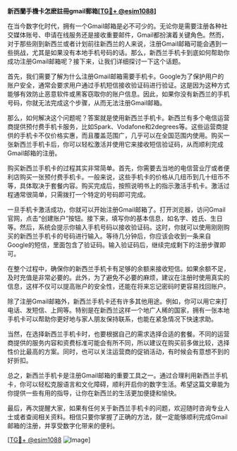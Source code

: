 **新西蘭手機卡怎麽註冊gmail郵箱[[TG💪+ @esim1088](https://t.me/s/esim1088)]**

在当今数字化时代，拥有一个Gmail邮箱是必不可少的。无论你是需要注册各种社交媒体账号、申请在线服务还是接收重要邮件，Gmail都扮演着关键角色。然而，对于那些刚到新西兰或者计划前往新西兰的人来说，注册Gmail邮箱可能会遇到一些挑战，尤其是如果没有本地手机号码的话。那么，新西兰手机卡到底如何帮助你成功注册Gmail邮箱呢？接下来，让我们详细探讨一下这个话题。

首先，我们需要了解为什么注册Gmail邮箱需要手机卡。Google为了保护用户的账户安全，通常会要求用户通过手机短信接收验证码进行验证。这是因为这种方式能够有效防止恶意软件或黑客窃取你的账户信息。因此，如果你没有新西兰的手机号码，你就无法完成这个步骤，从而无法注册Gmail邮箱。

那么，如何解决这个问题呢？答案就是使用新西兰手机卡。新西兰有多个电信运营商提供预付费手机卡服务，比如Spark、Vodafone和2degrees等。这些运营商提供的手机卡不仅价格实惠，而且覆盖范围广，几乎可以在全国范围内使用。购买一张新西兰手机卡后，你可以轻松激活并使用它来接收短信验证码，从而顺利完成Gmail邮箱的注册。

购买新西兰手机卡的过程其实非常简单。首先，你需要去当地的电信营业厅或者便利店购买一张预付费手机卡。一般来说，这些手机卡的价格从几纽币到几十纽币不等，具体取决于套餐内容。购买完成后，按照说明书上的指示激活手机卡。激活过程通常很简单，只需拨打一个特定的号码即可完成。

一旦手机卡激活成功，你就可以开始注册Gmail邮箱了。打开浏览器，访问Gmail官网，点击“创建账户”按钮。接下来，填写你的基本信息，如名字、姓氏、生日等。然后，系统会提示你输入手机号码以接收验证码。这时，你就可以使用刚刚购买的新西兰手机卡的号码进行输入。等待几分钟后，你应该会收到一条来自Google的短信，里面包含了验证码。输入验证码后，继续完成剩下的注册步骤即可。

在整个过程中，确保你的新西兰手机卡有足够的余额来接收短信。如果余额不足，及时充值是非常必要的。此外，为了避免不必要的麻烦，建议在注册时使用真实的信息，这样不仅可以提高账户的安全性，还能在将来忘记密码时更容易找回账户。

除了注册Gmail邮箱外，新西兰手机卡还有许多其他用途。例如，你可以用它来打电话、发短信、上网等。特别是在新西兰这样一个地广人稀的国家，拥有一张本地手机卡可以帮助你更好地与家人朋友保持联系，也能在紧急情况下快速求助。

当然，在选择新西兰手机卡时，也要根据自己的需求选择合适的套餐。不同的运营商提供的服务内容和资费标准可能会有所不同，所以建议在购买前多做比较，选择性价比最高的方案。同时，也可以关注运营商的促销活动，有时候会有意想不到的好折扣。

总之，新西兰手机卡是注册Gmail邮箱的重要工具之一。通过合理利用新西兰手机卡，你可以轻松克服语言和文化障碍，顺利开启你的数字生活。希望这篇文章能为你提供一些有用的指导，让你在新西兰的生活更加便捷和愉快。

最后，再次提醒大家，如果有任何关于新西兰手机卡的问题，欢迎随时咨询专业人士或者查阅相关资料。相信只要你掌握了正确的方法，就一定能够顺利完成Gmail邮箱的注册，并享受数字化带来的便利。

[[TG💪+ @esim1088](https://t.me/s/esim1088) ![Image](https://i.postimg.cc/4NQfJmqS/Snipaste-2025-05-13-00-14-12.png)]